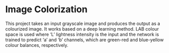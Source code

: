 # Image Colorization
This project takes an input grayscale image and produces the output as a colourized image. It works based on a deep learning method. LAB colour space is used where ‘L’ lightness intensity is the input and the network is trained to predict ‘a’ and ‘b’ channels, which are green-red and blue-yellow colour balances, respectively.
